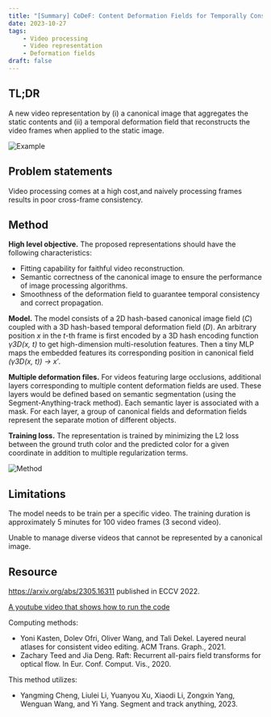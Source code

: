 ```yaml
---
title: "[Summary] CoDeF: Content Deformation Fields for Temporally Consistent Video Processing"
date: 2023-10-27
tags: 
    - Video processing
    - Video representation
    - Deformation fields
draft: false
---
```


## TL;DR
A new video representation by (i) a canonical image that aggregates the static contents and (ii) a temporal deformation field that reconstructs the video frames when applied to the static image.

![Example](/posts/20230825_CoDeF/example.png)

## Problem statements
Video processing comes at a high cost,and naively processing frames results in poor cross-frame consistency.

## Method

**High level objective.** The proposed representations should have the following characteristics:
* Fitting capability for faithful video reconstruction.
* Semantic correctness of the canonical image to ensure the performance of image processing algorithms.
* Smoothness of the deformation field to guarantee temporal consistency and correct propagation.

**Model.** The model consists of a 2D hash-based canonical image field (*C*) coupled with a 3D hash-based temporal deformation field (*D*). 
An arbitrary position *x* in the *t*-th frame is first encoded by a 3D hash encoding function *γ3D(x, t)* to get high-dimension multi-resolution features. 
Then a tiny MLP maps the embedded features its corresponding position in canonical field 
*(γ3D(x, t)) → x′*.

**Multiple deformation files.** For videos featuring large occlusions, additional layers corresponding to multiple content deformation fields are used. These layers would be defined based on semantic segmentation (using the Segment-Anything-track method).
Each semantic layer is associated with a mask.
For each layer, a group of canonical fields and deformation fields represent the separate motion of different objects.

**Training loss.** The representation is trained by minimizing the L2 loss between the ground truth color and the predicted color for a given coordinate in addition to multiple regularization terms.

![Method](/posts/20230825_CoDeF/method.png)

## Limitations
The model needs to be train per a specific video. The training duration is approximately 5 minutes for 100 video frames (3 second video).

Unable to manage diverse videos that cannot be represented by a canonical image.

## Resource
<https://arxiv.org/abs/2305.16311> published in ECCV 2022.

[A youtube video that shows how to run the code](https://www.youtube.com/watch?v=VNlqXGoVE1o)

Computing methods:
* Yoni Kasten, Dolev Ofri, Oliver Wang, and Tali Dekel. Layered neural atlases for consistent video editing. ACM Trans. Graph., 2021.
* Zachary Teed and Jia Deng. Raft: Recurrent all-pairs field transforms for optical flow. In Eur. Conf. Comput. Vis., 2020.

This method utilizes: 
* Yangming Cheng, Liulei Li, Yuanyou Xu, Xiaodi Li, Zongxin Yang, Wenguan Wang, and Yi Yang. Segment and track anything, 2023.